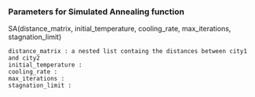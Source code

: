 ### Parameters for Simulated Annealing function 
SA(distance_matrix, initial_temperature, cooling_rate, max_iterations, stagnation_limit)
```{r}
distance_matrix : a nested list containg the distances between city1 and city2
initial_temperature :
cooling_rate :
max_iterations :
stagnation_limit :
```

